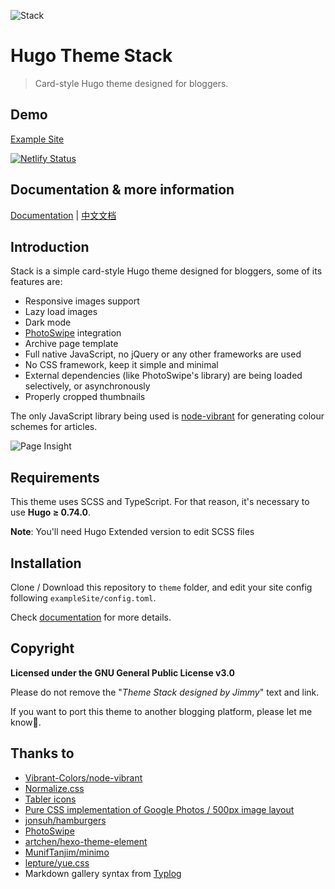 ![Stack](https://i.imgur.com/cCiHOGS.jpg)
# Hugo Theme Stack

> Card-style Hugo theme designed for bloggers.

## Demo

[Example Site](https://theme-stack.jimmycai.com/)

[![Netlify Status](https://api.netlify.com/api/v1/badges/a2d2807a-a905-4bcb-97da-8da8d847da3d/deploy-status)](https://app.netlify.com/sites/hugo-theme-stack/deploys)

## Documentation & more information

[Documentation](https://www.notion.so/jimmycai/Hugo-Theme-Stack-511aec5b9ed845ce9b6e3ae0bf7fb6d4) | [中文文档](https://www.notion.so/jimmycai/Hugo-Theme-Stack-511aec5b9ed845ce9b6e3ae0bf7fb6d4)

## Introduction

Stack is a simple card-style Hugo theme designed for bloggers, some of its features are:

- Responsive images support
- Lazy load images
- Dark mode
- [PhotoSwipe](https://photoswipe.com/) integration
- Archive page template
- Full native JavaScript, no jQuery or any other frameworks are used
- No CSS framework, keep it simple and minimal
- External dependencies (like PhotoSwipe's library) are being loaded selectively, or asynchronously
- Properly cropped thumbnails

The only JavaScript library being used is [node-vibrant](https://github.com/Vibrant-Colors/node-vibrant) for generating colour schemes for articles.

![Page Insight](https://i.imgur.com/0hUWmMh.png)

## Requirements

This theme uses SCSS and TypeScript. For that reason, it's necessary to use **Hugo ≥ 0.74.0**.

**Note**: You'll need Hugo Extended version to edit SCSS files

## Installation

Clone / Download this repository to `theme` folder, and edit your site config following `exampleSite/config.toml`.

Check [documentation](https://www.notion.so/jimmycai/Hugo-Theme-Stack-511aec5b9ed845ce9b6e3ae0bf7fb6d4) for more details.

## Copyright

**Licensed under the GNU General Public License v3.0**

Please do not remove the "*Theme Stack designed by Jimmy*" text and link.

If you want to port this theme to another blogging platform, please let me know🙏.

## Thanks to

  - [Vibrant-Colors/node-vibrant](https://github.com/Vibrant-Colors/node-vibrant)
  - [Normalize.css](https://necolas.github.io/normalize.css/)
  - [Tabler icons](https://tablericons.com/)
  - [Pure CSS implementation of Google Photos / 500px image layout](https://github.com/xieranmaya/blog/issues/6)
  - [jonsuh/hamburgers](https://github.com/jonsuh/hamburgers)
  - [PhotoSwipe](https://photoswipe.com/)
  - [artchen/hexo-theme-element](https://github.com/artchen/hexo-theme-element)
  - [MunifTanjim/minimo](https://github.com/MunifTanjim/minimo)
  - [lepture/yue.css](https://github.com/lepture/yue.css)
  - Markdown gallery syntax from [Typlog](https://typlog.com/)